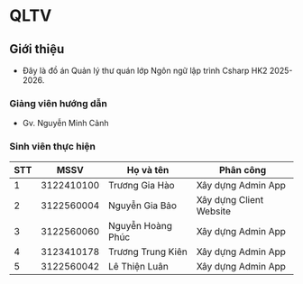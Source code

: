 # QLTV

## Giới thiệu

* Đây là đồ án Quản lý thư quán lớp Ngôn ngữ lập trình Csharp HK2 2025-2026.

### Giảng viên hướng dẫn

* Gv. Nguyễn Minh Cảnh

### Sinh viên thực hiện

|**STT**|**MSSV**|  **Họ và tên**  |       **Phân công**      |
|-------|--------|-----------------|----------------------|
|   1   |3122410100|Trương Gia Hào|Xây dựng Admin App|
|   2   |3122560004|Nguyễn Gia Bảo|Xây dựng Client Website|
|   3   |3122560060|Nguyễn Hoàng Phúc|Xây dựng Admin App|
|   4   |3123410178|Trương Trung Kiên|Xây dựng Admin App|
|   5   |3122560042|Lê Thiện Luân|Xây dựng Admin App|